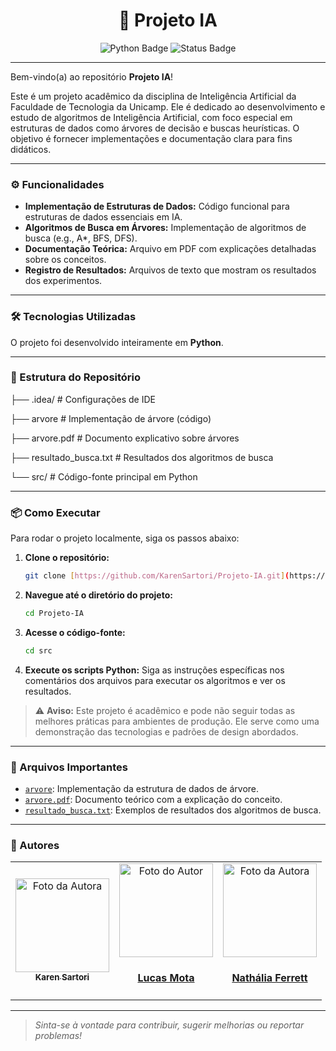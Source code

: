 <div align="center">
  <h1>🤖 Projeto IA</h1>
  <img src="https://img.shields.io/badge/Tecnologia-Python-blue?style=for-the-badge&logo=python" alt="Python Badge">
  <img src="https://img.shields.io/badge/Status-Em%20Estudo-informational?style=for-the-badge" alt="Status Badge">
</div>

---

Bem-vindo(a) ao repositório **Projeto IA**!

Este é um projeto acadêmico da disciplina de Inteligência Artificial da Faculdade de Tecnologia da Unicamp. Ele é dedicado ao desenvolvimento e estudo de algoritmos de Inteligência Artificial, com foco especial em estruturas de dados como árvores de decisão e buscas heurísticas. O objetivo é fornecer implementações e documentação clara para fins didáticos.

---

### ⚙️ Funcionalidades

-   **Implementação de Estruturas de Dados:** Código funcional para estruturas de dados essenciais em IA.
-   **Algoritmos de Busca em Árvores:** Implementação de algoritmos de busca (e.g., A\*, BFS, DFS).
-   **Documentação Teórica:** Arquivo em PDF com explicações detalhadas sobre os conceitos.
-   **Registro de Resultados:** Arquivos de texto que mostram os resultados dos experimentos.

---

### 🛠️ Tecnologias Utilizadas

O projeto foi desenvolvido inteiramente em **Python**.

---

### 📂 Estrutura do Repositório
├── .idea/                 # Configurações de IDE

├── arvore                 # Implementação de árvore (código)

├── arvore.pdf             # Documento explicativo sobre árvores

├── resultado_busca.txt    # Resultados dos algoritmos de busca

└── src/                   # Código-fonte principal em Python


---

### 📦 Como Executar

Para rodar o projeto localmente, siga os passos abaixo:

1.  **Clone o repositório:**
    ```bash
    git clone [https://github.com/KarenSartori/Projeto-IA.git](https://github.com/KarenSartori/Projeto-IA.git)
    ```
2.  **Navegue até o diretório do projeto:**
    ```bash
    cd Projeto-IA
    ```
3.  **Acesse o código-fonte:**
    ```bash
    cd src
    ```
4.  **Execute os scripts Python:** Siga as instruções específicas nos comentários dos arquivos para executar os algoritmos e ver os resultados.

> ⚠️ **Aviso:** Este projeto é acadêmico e pode não seguir todas as melhores práticas para ambientes de produção. Ele serve como uma demonstração das tecnologias e padrões de design abordados.


---

### 📁 Arquivos Importantes

* [`arvore`](https://github.com/KarenSartori/Projeto-IA/blob/main/arvore): Implementação da estrutura de dados de árvore.
* [`arvore.pdf`](https://github.com/KarenSartori/Projeto-IA/blob/main/arvore.pdf): Documento teórico com a explicação do conceito.
* [`resultado_busca.txt`](https://github.com/KarenSartori/Projeto-IA/blob/main/resultado_busca.txt): Exemplos de resultados dos algoritmos de busca.

---
### 👤 Autores

<div align="center">
  <table>
    <tr>
      <td align="center">
        <a href="https://github.com/KarenSartori">
          <img src="https://avatars.githubusercontent.com/u/165488097?v=4" width="150px;" alt="Foto da Autora"/>
          <br />
          <sub><b>Karen Sartori</b></sub>
        </a>
      </td>
      <td align="center">
        <a href="https://github.com/Lucas-Mta">
          <img src="https://avatars.githubusercontent.com/u/166257886?v=4" width="150px;" alt="Foto do Autor"/>
          <br />
          <h4><b>Lucas Mota</b></h4>
        </a>
      </td>
      <td align="center">
        <a href="https://github.com/naferrett">
          <img src="https://avatars.githubusercontent.com/u/133066462?v=4" width="150px;" alt="Foto da Autora"/>
          <br />
          <h4><b>Nathália Ferrett</b></h4>
        </a>
      </td>
    </tr>
  </table>
</div>

---

> _Sinta-se à vontade para contribuir, sugerir melhorias ou reportar problemas!_
